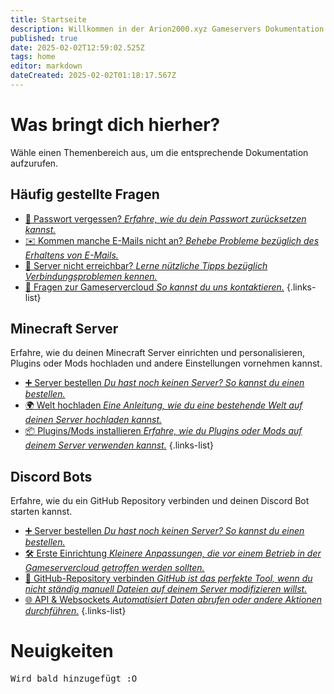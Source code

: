 ```yaml
---
title: Startseite
description: Willkommen in der Arion2000.xyz Gameservers Dokumentation!
published: true
date: 2025-02-02T12:59:02.525Z
tags: home
editor: markdown
dateCreated: 2025-02-02T01:18:17.567Z
---
```


# Was bringt dich hierher?

Wähle einen Themenbereich aus, um die entsprechende Dokumentation aufzurufen.

## Häufig gestellte Fragen

- [🔑 Passwort vergessen? *Erfahre, wie du dein Passwort zurücksetzen kannst.*](./faq/password)
- [✉️ Kommen manche E-Mails nicht an? *Behebe Probleme bezüglich des Erhaltens von E-Mails.*](./faq/email)
- [📡 Server nicht erreichbar? *Lerne nützliche Tipps bezüglich Verbindungsproblemen kennen.*](./faq/outages)
- [🤔 Fragen zur Gameservercloud *So kannst du uns kontaktieren.*](./faq/contact)
{.links-list}

## Minecraft Server

Erfahre, wie du deinen Minecraft Server einrichten und personalisieren, Plugins oder Mods hochladen und andere Einstellungen vornehmen kannst.

- [➕ Server bestellen *Du hast noch keinen Server? So kannst du einen bestellen.*](./minecraft/server-bestellen)
- [🌍 Welt hochladen *Eine Anleitung, wie du eine bestehende Welt auf deinen Server hochladen kannst.*](./minecraft/welt-hochladen)
- [📦 Plugins/Mods installieren *Erfahre, wie du Plugins oder Mods auf deinem Server verwenden kannst.*](./minecraft/plugins-mods-installieren)
{.links-list}

## Discord Bots

Erfahre, wie du ein GitHub Repository verbinden und deinen Discord Bot starten kannst.

- [➕ Server bestellen *Du hast noch keinen Server? So kannst du einen bestellen.*](./discord/server-bestellen)
- [🛠️ Erste Einrichtung *Kleinere Anpassungen, die vor einem Betrieb in der Gameservercloud getroffen werden sollten.*](./discord/erste-schritte)
- [🐙 GitHub-Repository verbinden *GitHub ist das perfekte Tool, wenn du nicht ständig manuell Dateien auf deinem Server modifizieren willst.*](./discord/github-verbinden)
- [🌐 API & Websockets *Automatisiert Daten abrufen oder andere Aktionen durchführen.*](./discord/api-websockets)
{.links-list}

# Neuigkeiten

<kbd>Wird bald hinzugefügt :O</kbd>
